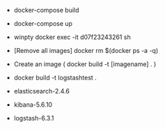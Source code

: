 - docker-compose build
- docker-compose up
- winpty docker exec -it d07f23243261 sh
- [Remove all images] docker rm $(docker ps -a -q)
- Create an image ( docker build -t [imagename] . )
- docker build -t logstashtest .

- elasticsearch-2.4.6
- kibana-5.6.10
- logstash-6.3.1